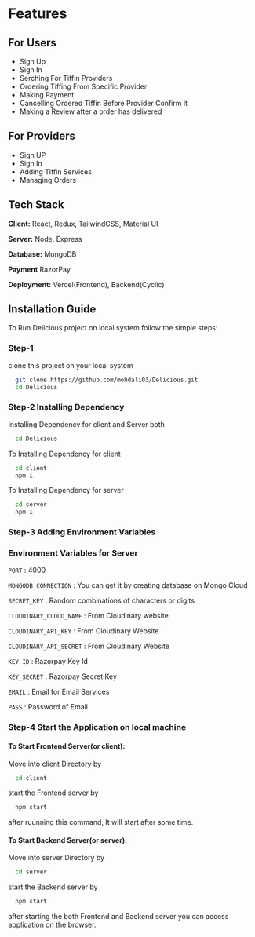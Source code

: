 
# Features

## For Users

- Sign Up
- Sign In
- Serching For Tiffin Providers 
- Ordering Tiffing From Specific Provider
- Making Payment
- Cancelling Ordered Tiffin Before Provider Confirm it
- Making a Review after a order has delivered

## For Providers

- Sign UP
- Sign In
- Adding Tiffin Services
- Managing Orders

## Tech Stack

**Client:** React, Redux, TailwindCSS, Material UI

**Server:** Node, Express

**Database:** MongoDB

**Payment** RazorPay

**Deployment:** Vercel(Frontend), Backend(Cyclic)

## Installation Guide

To Run Delicious project on local system follow the simple steps:

### Step-1

clone this project on your local system

```bash
  git clone https://github.com/mohdali03/Delicious.git
  cd Delicious
```

### Step-2 Installing Dependency

Installing Dependency for client and Server both

```bash
  cd Delicious
```

To Installing Dependency for client

```bash
  cd client
  npm i
```

To Installing Dependency for server

```bash
  cd server
  npm i
```

### Step-3 Adding Environment Variables


### Environment Variables for Server

`PORT` : 4000

`MONGODB_CONNECTION` : You can get it by creating database on Mongo Cloud

`SECRET_KEY` : Random combinations of characters or digits

`CLOUDINARY_CLOUD_NAME` : From Cloudinary website

`CLOUDINARY_API_KEY` : From Cloudinary Website

`CLOUDINARY_API_SECRET` : From Cloudinary Website

`KEY_ID` : Razorpay Key Id

`KEY_SECRET` : Razorpay Secret Key

`EMAIL` : Email for Email Services

`PASS` : Password of Email


### Step-4 Start the Application on local machine

#### To Start Frontend Server(or client):

Move into client Directory by

```bash
  cd client
```

start the Frontend server by

```bash
  npm start
```

after ruunning this command, It will start after some time.

#### To Start Backend Server(or server):

Move into server Directory by

```bash
  cd server
```

start the Backend server by

```bash
  npm start
```

after starting the both Frontend and Backend server you can access application on the browser.
